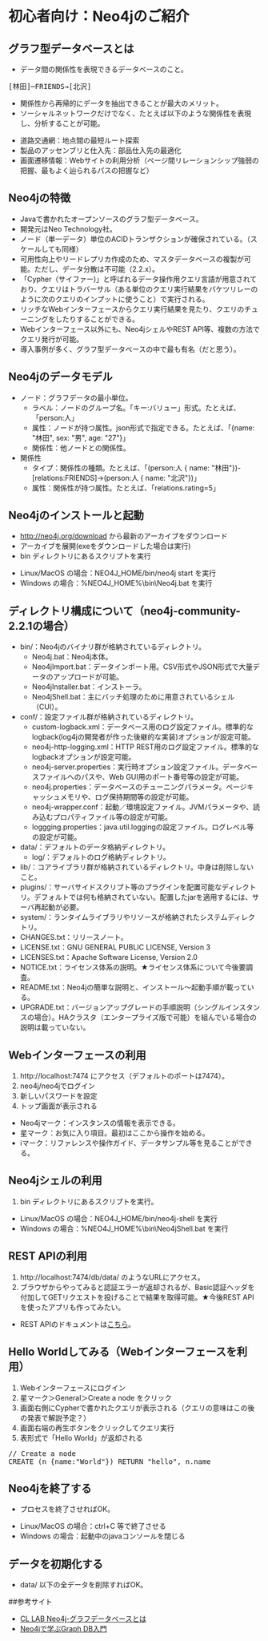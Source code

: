 # 初心者向け：Neo4jのご紹介

## グラフ型データベースとは

* データ間の関係性を表現できるデータベースのこと。

<pre>
[林田]─FRIENDS→[北沢]
</pre>

* 関係性から再帰的にデータを抽出できることが最大のメリット。
* ソーシャルネットワークだけでなく、たとえば以下のような関係性を表現し、分析することが可能。
 - 道路交通網：地点間の最短ルート探索
 - 製品のアッセンブリと仕入先：部品仕入先の最適化
 - 画面遷移情報：Webサイトの利用分析（ページ間リレーションシップ強弱の把握、最もよく辿られるパスの把握など）

## Neo4jの特徴

* Javaで書かれたオープンソースのグラフ型データベース。
* 開発元はNeo Technology社。
* ノード（単一データ）単位のACIDトランザクションが確保されている。（スケールしても同様）
* 可用性向上やリードレプリカ作成のため、マスタデータベースの複製が可能。ただし、データ分散は不可能（2.2.x）。
* 「Cypher（サイファー)」と呼ばれるデータ操作用クエリ言語が用意されており、クエリはトラバーサル（ある単位のクエリ実行結果をバケツリレーのように次のクエリのインプットに使うこと）で実行される。
* リッチなWebインターフェースからクエリ実行結果を見たり、クエリのチューニングをしたりすることができる。
* Webインターフェース以外にも、Neo4jシェルやREST API等、複数の方法でクエリ発行が可能。
* 導入事例が多く、グラフ型データベースの中で最も有名（だと思う）。


## Neo4jのデータモデル

* ノード：グラフデータの最小単位。
  - ラベル：ノードのグループ名。「キー:バリュー」形式。たとえば、「person:人」
  - 属性：ノードが持つ属性。json形式で指定できる。たとえば、「{name: "林田", sex: "男", age: "27"}」
  - 関係性：他ノードとの関係性。
* 関係性
  - タイプ：関係性の種類。たとえば、「(person:人 { name: "林田"})-[relations:FRIENDS]->(person:人 { name: "北沢"})」
  - 属性：関係性が持つ属性。たとえば、「relations.rating=5」


## Neo4jのインストールと起動

* http://neo4j.org/download から最新のアーカイブをダウンロード
* アーカイブを展開(exeをダウンロードした場合は実行)
* bin ディレクトリにあるスクリプトを実行
 - Linux/MacOS の場合：NEO4J_HOME/bin/neo4j start を実行
 - Windows の場合：%NEO4J_HOME%\bin\Neo4j.bat を実行


## ディレクトリ構成について（neo4j-community-2.2.1の場合）

* bin/：Neo4jのバイナリ群が格納されているディレクトリ。
  - Neo4j.bat：Neo4j本体。
  - Neo4jImport.bat：データインポート用。CSV形式やJSON形式で大量データのアップロードが可能。
  - Neo4jInstaller.bat：インストーラ。
  - Neo4jShell.bat：主にバッチ処理のために用意されているシェル（CUI）。
* conf/：設定ファイル群が格納されているディレクトリ。
  - custom-logback.xml：データベース用のログ設定ファイル。標準的なlogback(log4jの開発者が作った後継的な実装)オプションが設定可能。
  - neo4j-http-logging.xml：HTTP REST用のログ設定ファイル。標準的なlogbackオプションが設定可能。
  - neo4j-server.properties：実行時オプション設定ファイル。データベースファイルへのパスや、Web GUI用のポート番号等の設定が可能。
  - neo4j.properties：データベースのチューニングパラメータ。ページキャッシュメモリや、ログ保持期間等の設定が可能。
  - neo4j-wrapper.conf：起動／環境設定ファイル。JVMパラメータや、読み込むプロパティファイル等の設定が可能。
  - loggging.properties：java.util.loggingの設定ファイル。ログレベル等の設定が可能。
* data/：デフォルトのデータ格納ディレクトリ。
  - log/：デフォルトのログ格納ディレクトリ。
* lib/：コアライブラリ群が格納されているディレクトリ。中身は削除しないこと。
* plugins/：サーバサイドスクリプト等のプラグインを配置可能なディレクトリ。デフォルトでは何も格納されていない。配置したjarを適用するには、サーバ再起動が必要。
* system/：ランタイムライブラリやリソースが格納されたシステムディレクトリ。
* CHANGES.txt：リリースノート。
* LICENSE.txt：GNU GENERAL PUBLIC LICENSE, Version 3
* LICENSES.txt：Apache Software License, Version 2.0
* NOTICE.txt：ライセンス体系の説明。★ライセンス体系について今後要調査。
* README.txt：Neo4jの簡単な説明と、インストール～起動手順が載っている。
* UPGRADE.txt：バージョンアップグレードの手順説明（シングルインスタンスの場合）。HAクラスタ（エンタープライズ版で可能）を組んでいる場合の説明は載っていない。


## Webインターフェースの利用

1. http://localhost:7474 にアクセス（デフォルトのポートは7474）。
2. neo4j/neo4jでログイン
3. 新しいパスワードを設定
4. トップ画面が表示される
  - Neo4jマーク：インスタンスの情報を表示できる。
  - 星マーク：お気に入り項目。最初はここから操作を始める。
  - iマーク：リファレンスや操作ガイド、データサンプル等を見ることができる。


## Neo4jシェルの利用

1. bin ディレクトリにあるスクリプトを実行。
 - Linux/MacOS の場合：NEO4J_HOME/bin/neo4j-shell を実行
 - Windows の場合：%NEO4J_HOME%\bin\Neo4jShell.bat を実行


## REST APIの利用

1. http://localhost:7474/db/data/ のようなURLにアクセス。
2. ブラウザからやってみると認証エラーが返却されるが、Basic認証ヘッダを付加してGETリクエストを投げることで結果を取得可能。★今後REST APIを使ったアプリも作ってみたい。
  - REST APIのドキュメントは[こちら](http://neo4j.com/docs/milestone/rest-api.html)。


## Hello Worldしてみる（Webインターフェースを利用）

1. Webインターフェースにログイン
2. 星マーク＞General＞Create a node をクリック
3. 画面右側にCypherで書かれたクエリが表示される（クエリの意味はこの後の発表で解説予定？）
4. 画面右端の再生ボタンをクリックしてクエリ実行
5. 表形式で「Hello World」が返却される

<pre>
// Create a node
CREATE (n {name:"World"}) RETURN "hello", n.name
</pre>


## Neo4jを終了する

* プロセスを終了させればOK。
 - Linux/MacOS の場合：ctrl+C 等で終了させる
 - Windows の場合：起動中のjavaコンソールを閉じる


## データを初期化する

* data/ 以下の全データを削除すればOK。


##参考サイト

* [CL LAB Neo4j-グラフデータベースとは](http://www.creationline.com/lab/7168)
* [Neo4jで学ぶGraph DB入門](http://www.omotenashi-mind.com/index.php/Neo4j%E3%81%A7%E5%AD%A6%E3%81%B6Graph_DB%E5%85%A5%E9%96%80)
